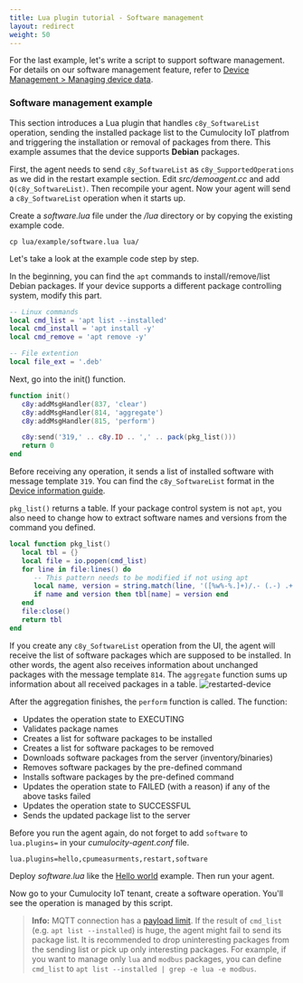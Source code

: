 ```yaml
---
title: Lua plugin tutorial - Software management
layout: redirect
weight: 50
---
```


For the last example, let's write a script to support software management. For details on our software management feature, refer to [Device Management > Managing device data](/users-guide/device-management/#managing-device-data).

### Software management example

This section introduces a Lua plugin that handles `c8y_SoftwareList` operation, sending the installed package list to the Cumulocity IoT platfrom and triggering the installation or removal of packages from there.
This example assumes that the device supports **Debian** packages.

First, the agent needs to send `c8y_SoftwareList` as `c8y_SupportedOperations` as we did in the restart example section.
Edit _src/demoagent.cc_ and add `Q(c8y_SoftwareList)`. Then recompile your agent.
Now your agent will send a `c8y_SoftwareList` operation when it starts up.

Create a _software.lua_ file under the _/lua_ directory or by copying the existing example code.

```shell
cp lua/example/software.lua lua/
```

Let's take a look at the example code step by step.

In the beginning, you can find the `apt` commands to install/remove/list Debian packages. If your device supports a different package controlling system, modify this part.

```lua
-- Linux commands
local cmd_list = 'apt list --installed'
local cmd_install = 'apt install -y'
local cmd_remove = 'apt remove -y'

-- File extention
local file_ext = '.deb'
```

Next, go into the init() function.

```lua
function init()
   c8y:addMsgHandler(837, 'clear')
   c8y:addMsgHandler(814, 'aggregate')
   c8y:addMsgHandler(815, 'perform')

   c8y:send('319,' .. c8y.ID .. ',' .. pack(pkg_list()))
   return 0
end
```

Before receiving any operation, it sends a list of installed software with message template `319`. You can find the `c8y_SoftwareList` format in the [Device information guide](/reference/device-management/#device-information).

`pkg_list()` returns a table. If your package control system is not `apt`, you also need to change how to extract software names and versions from the command you defined.

```lua
local function pkg_list()
   local tbl = {}
   local file = io.popen(cmd_list)
   for line in file:lines() do
      -- This pattern needs to be modified if not using apt
      local name, version = string.match(line, '([%w%-%.]+)/.- (.-) .+')
      if name and version then tbl[name] = version end
   end
   file:close()
   return tbl
end
```

If you create any `c8y_SoftwareList` operation from the UI, the agent will receive the list of software packages which are supposed to be installed. In other words, the agent also receives information about unchanged packages with the message template `814`. The `aggregate` function sums up information about all received packages in a table.
![restarted-device](/images/device-sdk/software-install.png)

After the aggregation finishes, the `perform` function is called. The function:

- Updates the operation state to EXECUTING
- Validates package names
- Creates a list for software packages to be installed
- Creates a list for software packages to be removed
- Downloads software packages from the server (inventory/binaries)
- Removes software packages by the pre-defined command
- Installs software packages by the pre-defined command
- Updates the operation state to FAILED (with a reason) if any of the above tasks failed
- Updates the operation state to SUCCESSFUL
- Sends the updated package list to the server

Before you run the agent again, do not forget to add `software` to `lua.plugins=` in your _cumulocity-agent.conf_ file.

```shell
lua.plugins=hello,cpumeasurments,restart,software
```

Deploy _software.lua_ like the [Hello world](./#hello-world-example) example. Then run your agent.

Now go to your Cumulocity IoT tenant, create a software operation. You'll see the operation is managed by this script.

> **Info:** MQTT connection has a [payload limit](/device-sdk/mqtt/#implementation).
If the result of `cmd_list` (e.g. `apt list --installed`) is huge, the agent might fail to send its package list.
It is recommended to drop uninteresting packages from the sending list or pick up only interesting packages.
For example, if you want to manage only `lua` and `modbus` packages, you can define `cmd_list` to `apt list --installed | grep -e lua -e modbus`.
